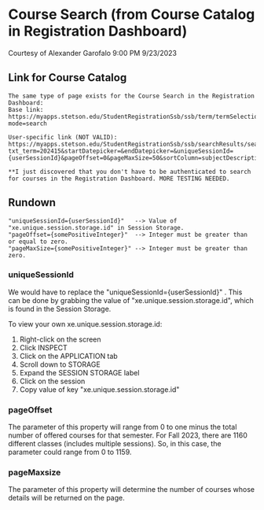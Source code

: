 # Course Search (from Course Catalog in Registration Dashboard)

Courtesy of Alexander Garofalo
9:00 PM 9/23/2023

## Link for Course Catalog

    The same type of page exists for the Course Search in the Registration Dashboard: 
    Base link: https://myapps.stetson.edu/StudentRegistrationSsb/ssb/term/termSelection?mode=search

    User-specific link (NOT VALID): https://myapps.stetson.edu/StudentRegistrationSsb/ssb/searchResults/searchResults?txt_term=202415&startDatepicker=&endDatepicker=&uniqueSessionId={userSessionId}&pageOffset=0&pageMaxSize=50&sortColumn=subjectDescription&sortDirection=asc

    **I just discovered that you don't have to be authenticated to search for courses in the Registration Dashboard. MORE TESTING NEEDED.

## Rundown

    "uniqueSessionId={userSessionId}"   --> Value of "xe.unique.session.storage.id" in Session Storage.
    "pageOffset={somePositiveInteger}"  --> Integer must be greater than or equal to zero.
    "pageMaxSize={somePositiveInteger}" --> Integer must be greater than zero.

### uniqueSessionId

We would have to replace the "uniqueSessionId={userSessionId}" . This can be done by grabbing the value of "xe.unique.session.storage.id", which is found in the Session Storage.

To view your own xe.unique.session.storage.id:

1. Right-click on the screen
2. Click INSPECT
3. Click on the APPLICATION tab
4. Scroll down to STORAGE
5. Expand the SESSION STORAGE label
6. Click on the session
7. Copy value of key "xe.unique.session.storage.id"

### pageOffset

The parameter of this property will range from 0 to one minus the total number of offered courses for that semester. For Fall 2023, there are 1160 different classes (includes multiple sessions). So, in this case, the parameter could range from 0 to 1159.

### pageMaxsize

The parameter of this property will determine the number of courses whose details will be returned on the page.

